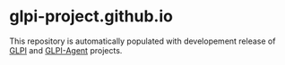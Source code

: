 # glpi-project.github.io

This repository is automatically populated with developement release of [GLPI](https://github.com/glpi-project/glpi) and [GLPI-Agent](https://github.com/glpi-project/glpi-agent) projects.
